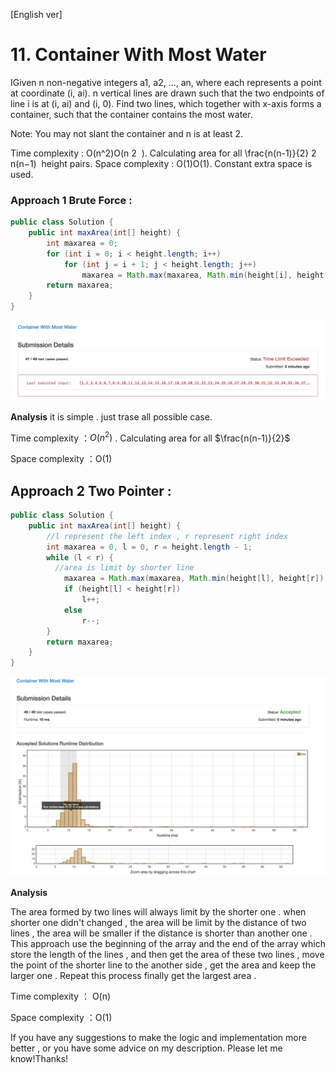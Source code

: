 [English ver]
# 11. Container With Most Water

IGiven n non-negative integers a1, a2, ..., an, where each represents a point at coordinate (i, ai). n vertical lines are drawn such that the two endpoints of line i is at (i, ai) and (i, 0). Find two lines, which together with x-axis forms a container, such that the container contains the most water.

Note: You may not slant the container and n is at least 2.



Time complexity : O(n^2)O(n
​2
​​ ). Calculating area for all \frac{n(n-1)}{2}
​2
​
​n(n−1)
​​  height pairs.
Space complexity : O(1)O(1). Constant extra space is used.



### Approach 1 Brute Force :


```java
public class Solution {
    public int maxArea(int[] height) {
        int maxarea = 0;
        for (int i = 0; i < height.length; i++)
            for (int j = i + 1; j < height.length; j++)
                maxarea = Math.max(maxarea, Math.min(height[i], height[j]) * (j - i));
        return maxarea;
    }
}
```

![Efficiency](https://github.com/LeonChen1024/LeetCodeRecord/blob/master/11.%20Container%20With%20Most%20Water/Images/Brute.png?raw=true)

**Analysis**
it is simple . just trase all possible case.

Time complexity ：$O(n^2)$ . Calculating area for all $\frac{n(n-1)}{2}$

Space complexity ：O(1)

## Approach 2 Two Pointer :

``` java
public class Solution {
    public int maxArea(int[] height) {
        //l represent the left index , r represent right index
        int maxarea = 0, l = 0, r = height.length - 1;
        while (l < r) {
          //area is limit by shorter line
            maxarea = Math.max(maxarea, Math.min(height[l], height[r]) * (r - l));
            if (height[l] < height[r])
                l++;
            else
                r--;
        }
        return maxarea;
    }
}
```

![Efficiency](https://github.com/LeonChen1024/LeetCodeRecord/blob/master/11.%20Container%20With%20Most%20Water/Images/TwoPoint.png?raw=true)

**Analysis**

The area formed by two lines will always limit by the shorter one . when shorter one didn't changed , the area will be limit by the distance of two lines ,  the area will be smaller if the distance is shorter than another one . This approach use the beginning of the array and the end of the array which store the length of the lines , and then get the area of these two lines , move the point of the shorter line to the another side , get the area and keep the larger one . Repeat this process finally get the largest area .


Time complexity ： O(n)

Space complexity ：O(1)

If you have any suggestions to make the logic and implementation more better , or you have some advice on my description. Please let me know!Thanks!
